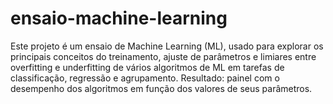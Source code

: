 # ensaio-machine-learning
Este projeto é um ensaio de Machine Learning (ML), usado para explorar os principais conceitos do treinamento, ajuste de parâmetros e limiares entre overfitting e underfitting de vários algoritmos de ML em tarefas de classificação, regressão e agrupamento. Resultado: painel com o desempenho dos algoritmos em função dos valores de seus parâmetros.
